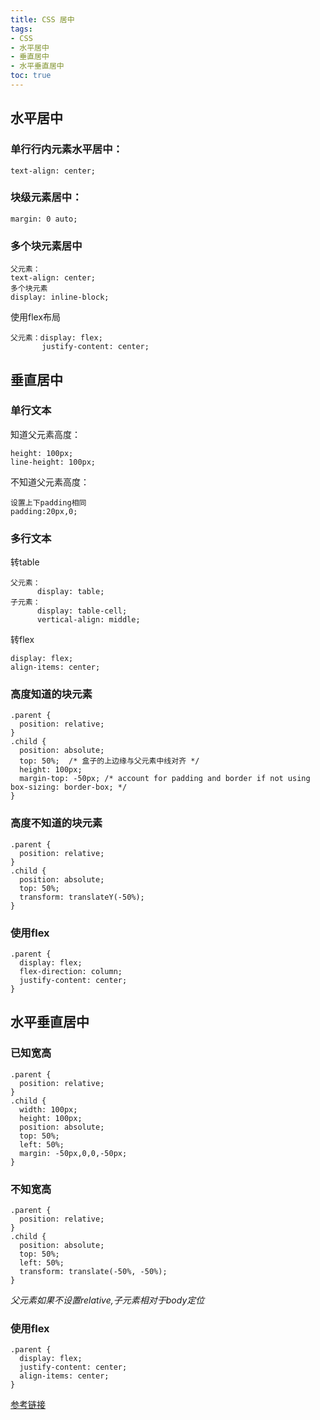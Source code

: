 ```yaml
---
title: CSS 居中
tags: 
- CSS
- 水平居中
- 垂直居中
- 水平垂直居中
toc: true
---
```

## 水平居中
### 单行行内元素水平居中：
```
text-align: center;
```
### 块级元素居中：
```     
margin: 0 auto;
```
### 多个块元素居中
```
父元素：
text-align: center;
多个块元素
display: inline-block;
```
使用flex布局
```
父元素：display: flex;
       justify-content: center;
```
## 垂直居中
### 单行文本
知道父元素高度：
```
height: 100px;
line-height: 100px;
```
不知道父元素高度：
```
设置上下padding相同
padding:20px,0;
```
### 多行文本
转table
```
父元素：
      display: table;
子元素：
      display: table-cell;
      vertical-align: middle;
```
转flex
```
display: flex;
align-items: center;
```
### 高度知道的块元素
```
.parent {
  position: relative;
}
.child {
  position: absolute;
  top: 50%;  /* 盒子的上边缘与父元素中线对齐 */
  height: 100px;
  margin-top: -50px; /* account for padding and border if not using box-sizing: border-box; */
}
```
### 高度不知道的块元素
```
.parent {
  position: relative;
}
.child {
  position: absolute;
  top: 50%;
  transform: translateY(-50%);
}
```
### 使用flex
```
.parent {
  display: flex;
  flex-direction: column;
  justify-content: center;
}
```
## 水平垂直居中
### 已知宽高
```
.parent {
  position: relative;
}
.child {
  width: 100px;
  height: 100px;
  position: absolute;
  top: 50%;
  left: 50%;
  margin: -50px,0,0,-50px;
}
```
### 不知宽高
```
.parent {
  position: relative;
}
.child {
  position: absolute;
  top: 50%;
  left: 50%;
  transform: translate(-50%, -50%);
}
```
*父元素如果不设置relative,子元素相对于body定位*
### 使用flex
```
.parent {
  display: flex;
  justify-content: center;
  align-items: center;
}
```

[参考链接](https://css-tricks.com/centering-css-complete-guide/ )